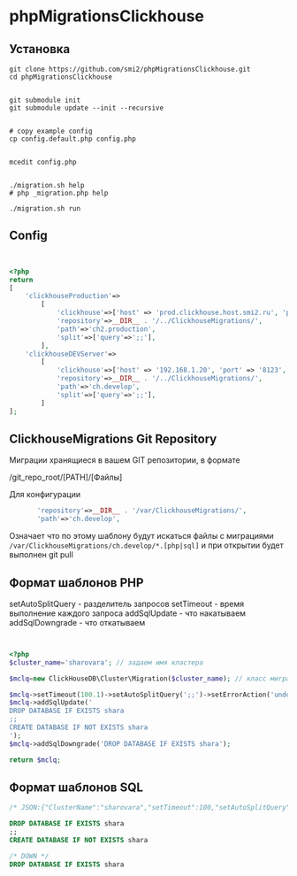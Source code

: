# phpMigrationsClickhouse




## Установка
 
```shell
git clone https://github.com/smi2/phpMigrationsClickhouse.git
cd phpMigrationsClickhouse


git submodule init
git submodule update --init --recursive


# copy example config
cp config.default.php config.php


mcedit config.php


./migration.sh help
# php _migration.php help

./migration.sh run

```




## Config 




```php


<?php
return
[
    'clickhouseProduction'=>
        [
            'clickhouse'=>['host' => 'prod.clickhouse.host.smi2.ru', 'port' => '8123', 'username' => 'UUU',  'password' => 'PPP'],
            'repository'=>__DIR__ . '/../ClickhouseMigrations/',
            'path'=>'ch2.production',
            'split'=>['query'=>';;'],
        ],
    'clickhouseDEVServer'=>
        [
            'clickhouse'=>['host' => '192.168.1.20', 'port' => '8123', 'username' => 'UUU',  'password' => 'PPP'],
            'repository'=>__DIR__ . '/../ClickhouseMigrations/',
            'path'=>'ch.develop',
            'split'=>['query'=>';;'],
        ]
];
```




##  ClickhouseMigrations Git Repository




Миграции хранящиеся в вашем GIT репозитории, в формате 


/git_repo_root/[PATH]/[Файлы]


Для конфигурации 


```php
       'repository'=>__DIR__ . '/var/ClickhouseMigrations/',
       'path'=>'ch.develop',
```


Означает что по этому шаблону будут искаться файлы с миграциями  `/var/ClickhouseMigrations/ch.develop/*.[php|sql]`
и при открытии будет выполнен git pull 






## Формат шаблонов PHP


setAutoSplitQuery - разделитель запросов
setTimeout - время выполнение каждого запроса 
addSqlUpdate - что накатываем 
addSqlDowngrade - что откатываем 


```php


<?php
$cluster_name='sharovara'; // задаем имя кластера 

$mclq=new ClickHouseDB\Cluster\Migration($cluster_name); // класс миграции 

$mclq->setTimeout(100.1)->setAutoSplitQuery(';;')->setErrorAction('undo');
$mclq->addSqlUpdate('
DROP DATABASE IF EXISTS shara
;;
CREATE DATABASE IF NOT EXISTS shara
');
$mclq->addSqlDowngrade('DROP DATABASE IF EXISTS shara');

return $mclq;
```



## Формат шаблонов SQL 

```SQL
/* JSON:{"ClusterName":"sharovara","setTimeout":100,"setAutoSplitQuery":";;","setErrorAction":"undo"} */

DROP DATABASE IF EXISTS shara
;;
CREATE DATABASE IF NOT EXISTS shara

/* DOWN */
DROP DATABASE IF EXISTS shara


```
